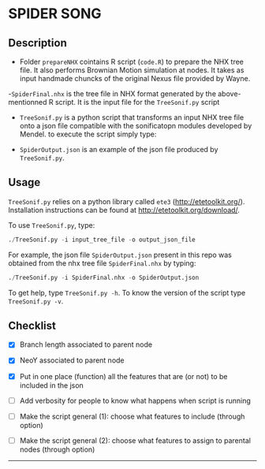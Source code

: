 # SPIDER SONG

## Description

- Folder `prepareNHX` cointains R script (`code.R`) to prepare the NHX tree file. It also performs Brownian Motion simulation at nodes. It takes as input handmade chuncks of the original Nexus file provided by Wayne. 

-`SpiderFinal.nhx` is the tree file in NHX format generated by the above-mentionned R script. It is the input file for the `TreeSonif.py` script

- `TreeSonif.py` is a python script that transforms an input NHX tree file onto a json file compatible with the sonificatopn modules developed by Mendel. to execute the script simply type: 

- `SpiderOutput.json` is an example of the json file produced by `TreeSonif.py`.


## Usage
`TreeSonif.py` relies on a python library called `ete3` (http://etetoolkit.org/). Installation instructions can be found at http://etetoolkit.org/download/.

To use `TreeSonif.py`, type: 

```py
./TreeSonif.py -i input_tree_file -o output_json_file
```

For example, the json file `SpiderOutput.json` present in this repo was obtained from the nhx tree file `SpiderFinal.nhx` by typing: 

```py
./TreeSonif.py -i SpiderFinal.nhx -o SpiderOutput.json
```


To get help, type `TreeSonif.py -h`. To know the version of the script type `TreeSonif.py -v`.


## Checklist

- [x] Branch length associated to parent node
- [x] NeoY associated to parent node
- [x] Put in one place (function) all the features that are (or not) to be included in the json
- [ ] Add verbosity for people to know what happens when script is running
- [ ] Make the script general (1): choose what features to include (through option)
- [ ] Make the script general (2): choose what features to assign to parental nodes (through option) 


___